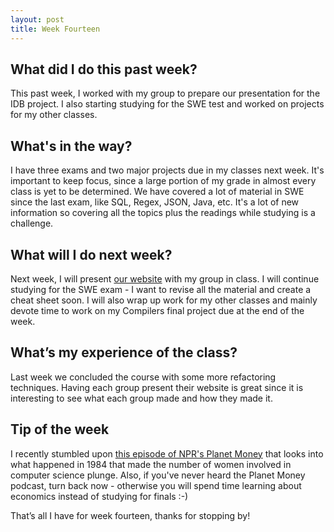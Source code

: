 ```yaml
---
layout: post
title: Week Fourteen
---
```


## What did I do this past week? ##

This past week, I worked with my group to prepare our presentation for the IDB project. I also starting studying for the SWE test and worked on projects for my other classes.

## What's in the way? ##

I have three exams and two major projects due in my classes next week. It's important to keep focus, since a large portion of my grade in almost every class is yet to be determined. We have covered a lot of material in SWE since the last exam, like SQL, Regex, JSON, Java, etc. It's a lot of new information so covering all the topics plus the readings while studying is a challenge. 

## What will I do next week? ##

Next week, I will present [our website](sweatshop.tech) with my group in class. I will continue studying for the SWE exam - I want to revise all the material and create a cheat sheet soon. I will also wrap up work for my other classes and mainly devote time to work on my Compilers final project due at the end of the week. 

## What’s my experience of the class? ##

Last week we concluded the course with some more refactoring techniques. Having each group present their website is great since it is interesting to see what each group made and how they made it.

## Tip of the week ##

I recently stumbled upon [this episode of NPR's Planet Money](http://www.npr.org/sections/money/2016/07/22/487069271/episode-576-when-women-stopped-coding) that looks into what happened in 1984 that made the number of women involved in computer science plunge. Also, if you've never heard the Planet Money podcast, turn back now - otherwise you will spend time learning about economics instead of studying for finals :-)

That’s all I have for week fourteen, thanks for stopping by!
